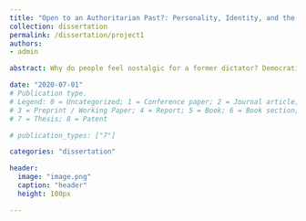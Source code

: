 ```yaml
---
title: "Open to an Authoritarian Past?: Personality, Identity, and the Politics of Authoritarian Nostalgia"
collection: dissertation
permalink: /dissertation/project1
authors: 
- admin

abstract: Why do people feel nostalgic for a former dictator? Democratic rule has been the modal political system since the Third Wave of democratization, but the legacies of authoritarian rule and nostalgia for dictators still drive political behavior in many Third Wave democracies. Politicians often evoke the achievements of a former autocrat and parrot political rhetoric from the old regime. Voters respond with more positive sentiment towards the former dictator, romanticizing the authoritarian past, and casting votes for the successors of the dictator in the hope of restoring the authoritarian prosperity. Defining authoritarian nostalgia as positive affective attachment to the achievements from the former period of dictatorship, the theoretical argument starts with understanding authoritarian nostalgia as consisting of two distinct but related features: authoritarian nostalgia as a coping mechanism and a value orientation. Those individuals feeling insecure or sharing a psychological orientation toward authoritarianism under the new liberal regime may romanticize economic and social order from the past and construct strong attachment to an authoritarian past. Longing for the authoritarian past can function as a remedy for a lack of satisfaction with the new democratic regime and help construct a social identity that embraces core values from the authoritarian period. This dissertation project seeks to establish a yet unexamined concept of authoritarian nostalgia and explain political attitudes, asymmetric political bias, and voting behavior in post-authoritarian democracies.

date: "2020-07-01"
# Publication type.
# Legend: 0 = Uncategorized; 1 = Conference paper; 2 = Journal article;
# 3 = Preprint / Working Paper; 4 = Report; 5 = Book; 6 = Book section;
# 7 = Thesis; 8 = Patent

# publication_types: ["7"]

categories: "dissertation"

header:
  image: "image.png"
  caption: "header"
  height: 100px

---
```

